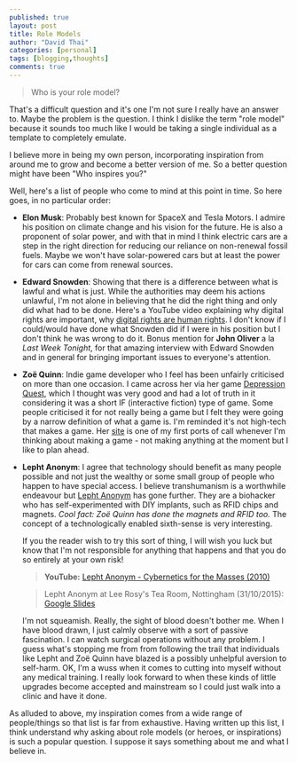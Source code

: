 ```yaml
---
published: true
layout: post
title: Role Models
author: "David Thai"
categories: [personal]
tags: [blogging,thoughts]
comments: true
---
```

>Who is your role model?

That's a difficult question and it's one I'm not sure I really have an answer to. Maybe the problem is the question. I think I dislike the term "role model" because it sounds too much like I would be taking a single individual as a template to completely emulate.

I believe more in being my own person, incorporating inspiration from around me to grow and become a better version of me. So a better question might have been "Who inspires you?"

Well, here's a list of people who come to mind at this point in time. So here goes, in no particular order:

* **Elon Musk**: Probably best known for SpaceX and Tesla Motors. I admire his position on climate change and his vision for the future. He is also a proponent of solar power, and with that in mind I think electric cars are a step in the right direction for reducing our reliance on non-renewal fossil fuels. Maybe we won't have solar-powered cars but at least the power for cars can come from renewal sources.
   
* **Edward Snowden**: Showing that there is a difference between what is lawful and what is just. While the authorities may deem his actions unlawful, I'm not alone in believing that he did the right thing and only did what had to be done. Here's a YouTube video explaining why digital rights are important, why [digital rights are human rights][GeorgeTorwell]. I don't know if I could/would have done what Snowden did if I were in his position but I don't think he was wrong to do it. Bonus mention for **John Oliver** a la *Last Week Tonight*, for that amazing interview with Edward Snowden and in general for bringing important issues to everyone's attention.

* **Zoë Quinn**: Indie game developer who I feel has been unfairly criticised on more than one occasion. I came across her via her game [Depression Quest][DepressionQuest], which I thought was very good and had a lot of truth in it considering it was a short IF (interactive fiction) type of game. Some people criticised it for not really being a game but I felt they were going by a narrow definition of what a game is. I'm reminded it's not high-tech that makes a game. Her [site][ZoeQuinnSite] is one of my first ports of call whenever I'm thinking about making a game - not making anything at the moment but I like to plan ahead.

* **Lepht Anonym**: I agree that technology should benefit as many people possible and not just the wealthy or some small group of people who happen to have special access. I believe transhumanism is a worthwhile endeavour but [Lepht Anonym][LephtSite] has gone further. They are a biohacker who has self-experimented with DIY implants, such as RFID chips and magnets. *Cool fact: Zoë Quinn has done the magnets and RFID too.* The concept of a technologically enabled sixth-sense is very interesting.
  
  If you the reader wish to try this sort of thing, I will wish you luck but know that I'm not responsible for anything that happens and that you do so entirely at your own risk!

  >**YouTube:** [Lepht Anonym - Cybernetics for the Masses (2010)][YouTubeLepht]
  
  >Lepht Anonym at Lee Rosy's Tea Room, Nottingham (31/10/2015): [Google Slides][LephtNottinghamSlides]

  I'm not squeamish. Really, the sight of blood doesn't bother me. When I have blood drawn, I just calmly observe with a sort of passive fascination. I can watch surgical operations without any problem. I guess what's stopping me from from following the trail that individuals like Lepht and Zoë Quinn have blazed is a possibly unhelpful aversion to self-harm. OK, I'm a wuss when it comes to cutting into myself without any medical training. I really look forward to when these kinds of little upgrades become accepted and mainstream so I could just walk into a clinic and have it done.

As alluded to above, my inspiration comes from a wide range of people/things so that list is far from exhaustive. Having written up this list, I think understand why asking about role models (or heroes, or inspirations) is such a popular question. I suppose it says something about me and what I believe in.

[GeorgeTorwell]:<https://youtu.be/c4EEa0HAqzQ>
[DepressionQuest]:<http://www.depressionquest.com/>
[ZoeQuinnSite]:<http://www.unburntwitch.com/>
[LephtSite]:<http://sapiensanonym.blogspot.co.uk/>
[YouTubeLepht]:<https://youtu.be/p_JpPMIriAI>
[LephtNottinghamSlides]:<https://drive.google.com/open?id=0BxZXy_80YNwBT25qVTJ2Qm0xdnc>

